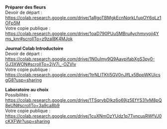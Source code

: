 **Préparer des fleurs**  
Devoir de départ : https://colab.research.google.com/drive/1aRgoTBMgkEcnNqrkLfupOY6qLz1OFp5M  
Votre copie publique :   https://colab.research.google.com/drive/1oaD790PUuSMBruAychmvyoji4Yms_knr#scrollTo=z9zal8K4MJok

**Journal Colab Introductoire**  
Devoir de départ : https://colab.research.google.com/drive/1N0uImy9Q9AavpifabXgS3py0-GJ3XWON#scrollTo=2jV7i_-OZVIv  
Votre copie publique :   https://colab.research.google.com/drive/1trNLITKti5GV0nJlfLx5BppWKUicsgG8?usp=sharing

**Laboratoire au choix**  
Possibilités : https://colab.research.google.com/drive/1TSqrvbDIkz6o69jz5EfYS31vM8pQ8eUN#scrollTo=3a9ca8b9  
Votre copie publique :   https://colab.research.google.com/drive/1cuXNmOzYUdz1p7TvncusRWfVJ0cKXFWr?usp=sharing
